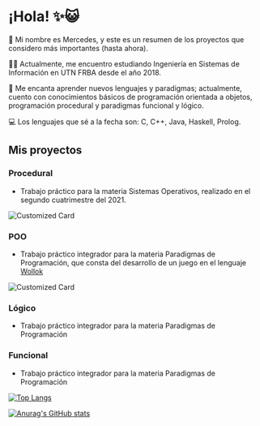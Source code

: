 # ¡Hola! ✨😺

👩 Mi nombre es Mercedes, y este es un resumen de los proyectos que considero más importantes (hasta ahora). 

👩‍💻  Actualmente, me encuentro estudiando Ingeniería en Sistemas de Información en UTN FRBA desde el año 2018. 

🧠  Me encanta aprender nuevos lenguajes y paradigmas; actualmente, cuento con conocimientos básicos de programación orientada a objetos, programación procedural y paradigmas funcional y lógico. 

💻 Los lenguajes que sé a la fecha son: C, C++, Java, Haskell, Prolog. 


## Mis proyectos

### Procedural 
-  Trabajo práctico para la materia Sistemas Operativos, realizado en el segundo cuatrimestre del 2021. 

![Customized Card](https://github-readme-stats.vercel.app/api/pin?username=mercedesmagnelli&repo=tp-so-2021-2C-HEAPs-dont-lie&show_owner=1&show_description=1&theme=material-palenight&show_description=1)

### POO
 - Trabajo práctico integrador para la materia Paradigmas de Programación, que consta del desarrollo de un juego en el lenguaje [Wollok](https://www.wollok.org/)

![Customized Card](https://github-readme-stats.vercel.app/api/pin?username=mercedesmagnelli&repo=tpi-poo-international_carpinchos&show_owner=1&show_description=1&theme=material-palenight)


### Lógico

- Trabajo práctico integrador para la materia Paradigmas de Programación


### Funcional 

- Trabajo práctico integrador para la materia Paradigmas de Programación





[![Top Langs](https://github-readme-stats.vercel.app/api/top-langs/?username=mercedesmagnelli&show_icons=true&theme=material-palenight)](https://github.com/anuraghazra/github-readme-stats)


[![Anurag's GitHub stats](https://github-readme-stats.vercel.app/api?username=mercedesmagnelli&show_icons=true&theme=material-palenight)](https://github.com/anuraghazra/github-readme-stats)

<!--
este sirve para linkear repositorios
[![Readme Card](https://github-readme-stats.vercel.app/api/pin/?username=anuraghazra&repo=github-readme-stats)](https://github.com/anuraghazra/github-readme-stats)
**mercedesmagnelli/mercedesmagnelli** is a ✨ _special_ ✨ repository because its `README.md` (this file) appears on your GitHub profile.

Here are some ideas to get you started:

- 🔭 I’m currently working on ...
- 🌱 I’m currently learning ...
- 👯 I’m looking to collaborate on ...
- 🤔 I’m looking for help with ...
- 💬 Ask me about ...
- 📫 How to reach me: ...
- 😄 Pronouns: ...
- ⚡ Fun fact: ...

para cuando lo haga en inglés xdxd

## Hi there pals! 👋✨


👩 My name is Mercedes and this is intended to sum up some of my most important proyects so far. 

👩‍💻  I'm an Information Systems Engineering Student at UTN FRBA since 2018.


-->
